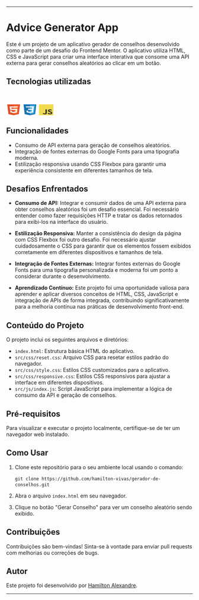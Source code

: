 
---

# Advice Generator App

Este é um projeto de um aplicativo gerador de conselhos desenvolvido como parte de um desafio do Frontend Mentor. O aplicativo utiliza HTML, CSS e JavaScript para criar uma interface interativa que consome uma API externa para gerar conselhos aleatórios ao clicar em um botão.

## Tecnologias utilizadas

<div style="display: inline_block"><br>

<img align="center" alt="HTML" height="30" width="40"
src="https://raw.githubusercontent.com/devicons/devicon/master/icons/html5/html5-original.svg">
<img align="center" alt="CSS" height="30" width="40" 
src="https://raw.githubusercontent.com/devicons/devicon/master/icons/css3/css3-original.svg">
<img align="center" alt="CSS" height="30" width="40" 
src="https://raw.githubusercontent.com/devicons/devicon/master/icons/javascript/javascript-original.svg">
</div>

## Funcionalidades

- Consumo de API externa para geração de conselhos aleatórios.
- Integração de fontes externas do Google Fonts para uma tipografia moderna.
- Estilização responsiva usando CSS Flexbox para garantir uma experiência consistente em diferentes tamanhos de tela.

## Desafios Enfrentados

- **Consumo de API:** Integrar e consumir dados de uma API externa para obter conselhos aleatórios foi um desafio essencial. Foi necessário entender como fazer requisições HTTP e tratar os dados retornados para exibi-los na interface do usuário.

- **Estilização Responsiva:** Manter a consistência do design da página com CSS Flexbox foi outro desafio. Foi necessário ajustar cuidadosamente o CSS para garantir que os elementos fossem exibidos corretamente em diferentes dispositivos e tamanhos de tela.

- **Integração de Fontes Externas:** Integrar fontes externas do Google Fonts para uma tipografia personalizada e moderna foi um ponto a considerar durante o desenvolvimento.

- **Aprendizado Contínuo:** Este projeto foi uma oportunidade valiosa para aprender e aplicar diversos conceitos de HTML, CSS, JavaScript e integração de APIs de forma integrada, contribuindo significativamente para a melhoria contínua nas práticas de desenvolvimento front-end.

## Conteúdo do Projeto

O projeto inclui os seguintes arquivos e diretórios:

- `index.html`: Estrutura básica HTML do aplicativo.
- `src/css/reset.css`: Arquivo CSS para resetar estilos padrão do navegador.
- `src/css/style.css`: Estilos CSS customizados para o aplicativo.
- `src/css/responsive.css`: Estilos CSS responsivos para ajustar a interface em diferentes dispositivos.
- `src/js/index.js`: Script JavaScript para implementar a lógica de consumo da API e geração de conselhos.

## Pré-requisitos

Para visualizar e executar o projeto localmente, certifique-se de ter um navegador web instalado.

## Como Usar

1. Clone este repositório para o seu ambiente local usando o comando:
   ```
   git clone https://github.com/hamilton-vivas/gerador-de-conselhos.git
   ```

2. Abra o arquivo `index.html` em seu navegador.

3. Clique no botão "Gerar Conselho" para ver um conselho aleatório sendo exibido.

## Contribuições

Contribuições são bem-vindas! Sinta-se à vontade para enviar pull requests com melhorias ou correções de bugs.

## Autor

Este projeto foi desenvolvido por [Hamilton Alexandre](https://alexprogramadorweb.com/).

---
